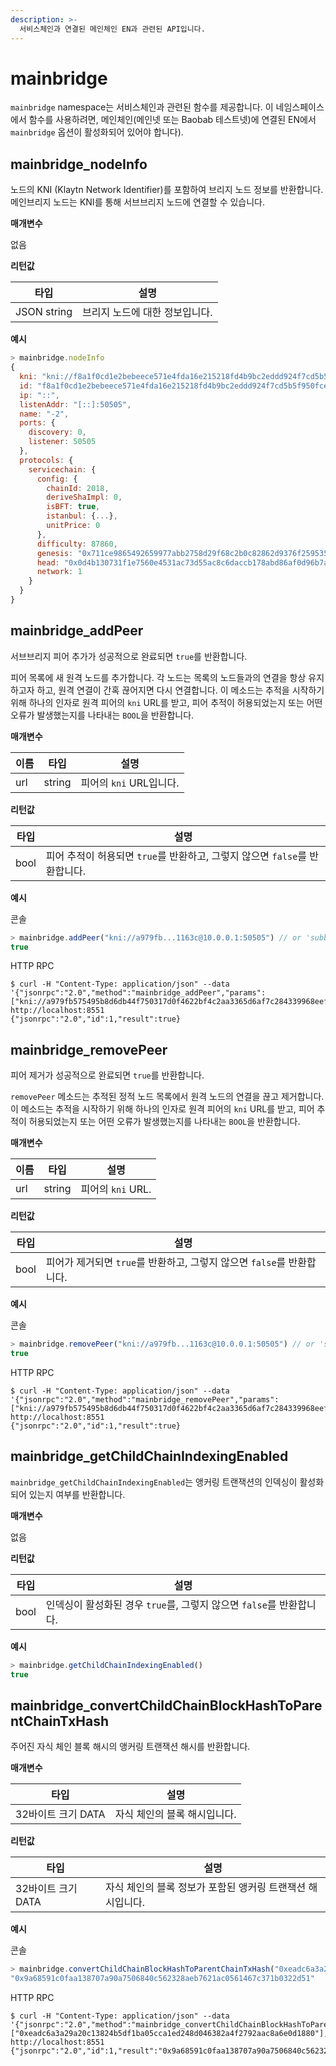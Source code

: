 ```yaml
---
description: >-
  서비스체인과 연결된 메인체인 EN과 관련된 API입니다.
---
```


# mainbridge <a id="namespace-mainbridge"></a>

`mainbridge` namespace는 서비스체인과 관련된 함수를 제공합니다. 이 네임스페이스에서 함수를 사용하려면, 메인체인(메인넷 또는 Baobab 테스트넷)에 연결된 EN에서 `mainbridge` 옵션이 활성화되어 있어야 합니다).

## mainbridge_nodeInfo <a id="mainbridge_nodeInfo"></a>

노드의 KNI (Klaytn Network Identifier)를 포함하여 브리지 노드 정보를 반환합니다. 메인브리지 노드는 KNI를 통해 서브브리지 노드에 연결할 수 있습니다.

**매개변수**

없음

**리턴값**

| 타입          | 설명                |
| ----------- | ----------------- |
| JSON string | 브리지 노드에 대한 정보입니다. |

**예시**

```javascript
> mainbridge.nodeInfo
{
  kni: "kni://f8a1f0cd1e2bebeece571e4fda16e215218fd4b9bc2eddd924f7cd5b5f950fcec8f4b8cd3851390d1d0bacf1b15e1c4a38c882252e429a28d16eeb6edbacd726@[::]:50505?discport=0",
  id: "f8a1f0cd1e2bebeece571e4fda16e215218fd4b9bc2eddd924f7cd5b5f950fcec8f4b8cd3851390d1d0bacf1b15e1c4a38c882252e429a28d16eeb6edbacd726",
  ip: "::",
  listenAddr: "[::]:50505",
  name: "-2",
  ports: {
    discovery: 0,
    listener: 50505
  },
  protocols: {
    servicechain: {
      config: {
        chainId: 2018,
        deriveShaImpl: 0,
        isBFT: true,
        istanbul: {...},
        unitPrice: 0
      },
      difficulty: 87860,
      genesis: "0x711ce9865492659977abb2758d29f68c2b0c82862d9376f25953579f64f95b58",
      head: "0x0d4b130731f1e7560e4531ac73d55ac8c6daccb178abd86af0d96b7aafded7c5",
      network: 1
    }
  }
}
```

## mainbridge_addPeer  <a id="mainbridge_addPeer"></a>
서브브리지 피어 추가가 성공적으로 완료되면 `true`를 반환합니다.

피어 목록에 새 원격 노드를 추가합니다. 각 노드는 목록의 노드들과의 연결을 항상 유지하고자 하고, 원격 연결이 간혹 끊어지면 다시 연결합니다. 이 메소드는 추적을 시작하기 위해 하나의 인자로 원격 피어의 `kni` URL를 받고, 피어 추적이 허용되었는지 또는 어떤 오류가 발생했는지를 나타내는 `BOOL`을 반환합니다.

**매개변수**

| 이름  | 타입     | 설명                |
| --- | ------ | ----------------- |
| url | string | 피어의 `kni` URL입니다. |

**리턴값**

| 타입   | 설명                                                |
| ---- | ------------------------------------------------- |
| bool | 피어 추적이 허용되면 `true`를 반환하고, 그렇지 않으면 `false`를 반환합니다. |

**예시**

콘솔

```javascript
> mainbridge.addPeer("kni://a979fb...1163c@10.0.0.1:50505") // or 'subbridge.addPeer'
true
```
HTTP RPC

```shell
$ curl -H "Content-Type: application/json" --data '{"jsonrpc":"2.0","method":"mainbridge_addPeer","params":["kni://a979fb575495b8d6db44f750317d0f4622bf4c2aa3365d6af7c284339968eef29b69ad0dce72a4d8db5ebb4968de0e3bec910127f134779fbcb0cb6d3331163c@10.0.0.1:50505"],"id":1}' http://localhost:8551
{"jsonrpc":"2.0","id":1,"result":true}
```

## mainbridge_removePeer <a id="mainbridge_removePeer"></a>
피어 제거가 성공적으로 완료되면 `true`를 반환합니다.

`removePeer` 메소드는 추적된 정적 노드 목록에서 원격 노드의 연결을 끊고 제거합니다. 이 메소드는 추적을 시작하기 위해 하나의 인자로 원격 피어의 `kni` URL를 받고, 피어 추적이 허용되었는지 또는 어떤 오류가 발생했는지를 나타내는 `BOOL`을 반환합니다.

**매개변수**

| 이름  | 타입     | 설명             |
| --- | ------ | -------------- |
| url | string | 피어의 `kni` URL. |

**리턴값**

| 타입   | 설명                                             |
| ---- | ---------------------------------------------- |
| bool | 피어가 제거되면 `true`를 반환하고, 그렇지 않으면 `false`를 반환합니다. |

**예시**

콘솔

```javascript
> mainbridge.removePeer("kni://a979fb...1163c@10.0.0.1:50505") // or 'subbridge.removePeer'
true
```

HTTP RPC

```shell
$ curl -H "Content-Type: application/json" --data '{"jsonrpc":"2.0","method":"mainbridge_removePeer","params":["kni://a979fb575495b8d6db44f750317d0f4622bf4c2aa3365d6af7c284339968eef29b69ad0dce72a4d8db5ebb4968de0e3bec910127f134779fbcb0cb6d3331163c@10.0.0.1:50505"],"id":1}' http://localhost:8551
{"jsonrpc":"2.0","id":1,"result":true}
```

## mainbridge_getChildChainIndexingEnabled <a id="mainbridge_getChildChainIndexingEnabled"></a>

`mainbridge_getChildChainIndexingEnabled`는 앵커링 트랜잭션의 인덱싱이 활성화되어 있는지 여부를 반환합니다.

**매개변수**

없음

**리턴값**

| 타입   | 설명                                            |
| ---- | --------------------------------------------- |
| bool | 인덱싱이 활성화된 경우 `true`를, 그렇지 않으면 `false`를 반환합니다. |

**예시**

```javascript
> mainbridge.getChildChainIndexingEnabled()
true
```

## mainbridge_convertChildChainBlockHashToParentChainTxHash <a id="mainbridge_convertChildChainBlockHashToParentChainTxHash"></a>

주어진 자식 체인 블록 해시의 앵커링 트랜잭션 해시를 반환합니다.

**매개변수**

| 타입            | 설명               |
| ------------- | ---------------- |
| 32바이트 크기 DATA | 자식 체인의 블록 해시입니다. |

**리턴값**

| 타입            | 설명                                |
| ------------- | --------------------------------- |
| 32바이트 크기 DATA | 자식 체인의 블록 정보가 포함된 앵커링 트랜잭션 해시입니다. |

**예시**

콘솔

```javascript
> mainbridge.convertChildChainBlockHashToParentChainTxHash("0xeadc6a3a29a20c13824b5df1ba05cca1ed248d046382a4f2792aac8a6e0d1880")
"0x9a68591c0faa138707a90a7506840c562328aeb7621ac0561467c371b0322d51"
```

HTTP RPC

```shell
$ curl -H "Content-Type: application/json" --data '{"jsonrpc":"2.0","method":"mainbridge_convertChildChainBlockHashToParentChainTxHash","params":["0xeadc6a3a29a20c13824b5df1ba05cca1ed248d046382a4f2792aac8a6e0d1880"],"id":1}' http://localhost:8551
{"jsonrpc":"2.0","id":1,"result":"0x9a68591c0faa138707a90a7506840c562328aeb7621ac0561467c371b0322d51"}
```

